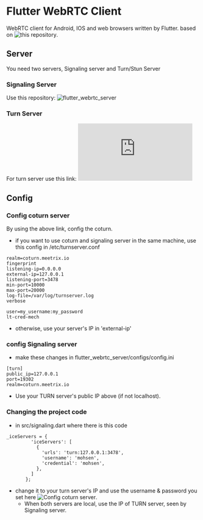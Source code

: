# Flutter WebRTC Client
WebRTC client for Android, IOS and web browsers written by Flutter.
based on ![this repository](https://github.com/flutter-webrtc/flutter-webrtc).

## Server
You need two servers, Signaling server and Turn/Stun Server

### Signaling Server

Use this repository: ![flutter_webrtc_server](https://github.com/flutter-webrtc/flutter-webrtc-server)

### Turn Server
For turn server use this link: ![coturn server](https://meetrix.io/blog/webrtc/coturn/installation.html)

## Config

### Config coturn server
By using the above link, config the coturn.
 - if you want to use coturn and signaling server in the same machine, use this config in /etc/turnserver.conf
 
```
realm=coturn.meetrix.io
fingerprint
listening-ip=0.0.0.0
external-ip=127.0.0.1
listening-port=3478
min-port=10000
max-port=20000
log-file=/var/log/turnserver.log
verbose

user=my_username:my_password
lt-cred-mech
```
 - otherwise, use your server's IP in 'external-ip'
 
 ### config Signaling server
  - make these changes in flutter_webrtc_server/configs/config.ini
```
[turn]
public_ip=127.0.0.1
port=19302
realm=coturn.meetrix.io
```
 - Use your TURN server's public IP above (if not localhost).
 
 ### Changing the project code
 - in src/signaling.dart where there is this code
 ```
 _iceServers = {
          'iceServers': [
            {
              'urls': 'turn:127.0.0.1:3478',
              'username': 'mohsen',
              'credential': 'mohsen',
            },
          ]
        };
 ```
 - change it to your turn server's IP and use the username & password you set here ![Config coturn server](#config-coturn-server).
    - When both servers are local, use the IP of TURN server, seen by Signaling server. 

